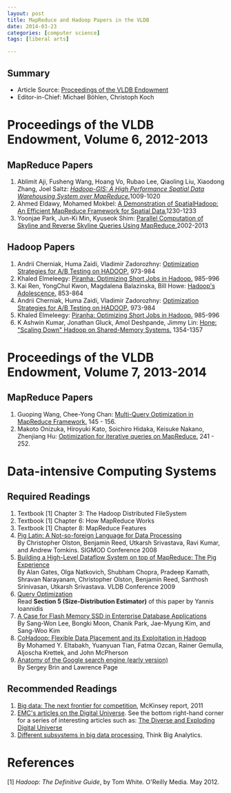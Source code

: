 ```yaml
---
layout: post
title: MapReduce and Hadoop Papers in the VLDB 
date: 2014-03-23
categories: [computer science]
tags: [liberal arts]

---
```


## Summary

* Article Source: [Proceedings of the VLDB Endowment](http://www.vldb.org/pvldb/vol6.html)  
* Editor-in-Chief: Michael Böhlen, Christoph Koch

# Proceedings of the VLDB Endowment, Volume 6, 2012-2013

## MapReduce Papers

1. Ablimit Aji, Fusheng Wang, Hoang Vo, Rubao Lee, Qiaoling Liu, Xiaodong Zhang, Joel Saltz:
[*Hadoop-GIS: A High Performance Spatial Data Warehousing System over MapReduce.*](http://www.vldb.org/pvldb/vol6/p1009-aji.pdf)1009-1020  
2. Ahmed Eldawy, Mohamed Mokbel:
[A Demonstration of SpatialHadoop: An Efficient MapReduce Framework for Spatial Data.](http://www.vldb.org/pvldb/vol6/p1230-mokbel.pdf)1230-1233  
3. Yoonjae Park, Jun-Ki Min, Kyuseok Shim:
[Parallel Computation of Skyline and Reverse Skyline Queries Using MapReduce.](http://www.vldb.org/pvldb/vol6/p2002-shim.pdf)2002-2013

## Hadoop Papers

1. Andrii Cherniak, Huma Zaidi, Vladimir Zadorozhny:
[Optimization Strategies for A/B Testing on HADOOP.](http://www.vldb.org/pvldb/vol6/p973-cherniak.pdf) 973-984  
2. Khaled Elmeleegy:
[Piranha: Optimizing Short Jobs in Hadoop.](http://www.vldb.org/pvldb/vol6/p985-elmeleegy.pdf) 985-996  
3. Kai Ren, YongChul Kwon, Magdalena Balazinska, Bill Howe:
[Hadoop's Adolescence.](http://www.vldb.org/pvldb/vol6/p853-ren.pdf) 853-864  
4. Andrii Cherniak, Huma Zaidi, Vladimir Zadorozhny:
[Optimization Strategies for A/B Testing on HADOOP.](http://www.vldb.org/pvldb/vol6/p973-cherniak.pdf) 973-984  
5. Khaled Elmeleegy:
[Piranha: Optimizing Short Jobs in Hadoop.](http://www.vldb.org/pvldb/vol6/p985-elmeleegy.pdf) 985-996  
6. K Ashwin Kumar, Jonathan Gluck, Amol Deshpande, Jimmy Lin:
[Hone: "Scaling Down" Hadoop on Shared-Memory Systems.](http://www.vldb.org/pvldb/vol6/p1354-kumar.pdf) 1354-1357  


# Proceedings of the VLDB Endowment, Volume 7, 2013-2014

## MapReduce Papers

1. Guoping Wang, Chee-Yong Chan:
[Multi-Query Optimization in MapReduce Framework.](http://www.vldb.org/pvldb/vol7/p145-wang.pdf) 145 - 156.  
2. Makoto Onizuka, Hiroyuki Kato, Soichiro Hidaka, Keisuke Nakano, Zhenjiang Hu:
[Optimization for iterative queries on MapReduce.](http://www.vldb.org/pvldb/vol7/p241-onizuka.pdf) 241 - 252.


# Data-intensive Computing Systems

Required Readings
-----------------

1.  Textbook [1] Chapter 3: The Hadoop Distributed FileSystem
2.  Textbook [1] Chapter 6: How MapReduce Works
3.  Textbook [1] Chapter 8: MapReduce Features
4.  [Pig Latin: A Not-so-foreign Language for Data
    Processing](http://research.yahoo.com/files/sigmod08.pdf)\
     By Christopher Olston, Benjamin Reed, Utkarsh Srivastava, Ravi
    Kumar, and Andrew Tomkins. SIGMOD Conference 2008
5.  [Building a High-Level Dataflow System on top of MapReduce: The Pig
    Experience](http://www.vldb.org/pvldb/2/vldb09-1074.pdf) \
     By Alan Gates, Olga Natkovich, Shubham Chopra, Pradeep Kamath,
    Shravan Narayanam, Christopher Olston, Benjamin Reed, Santhosh
    Srinivasan, Utkarsh Srivastava. VLDB Conference 2009
6.  [Query Optimization](Readings/query-opt.ps) \
     Read **Section 5 (Size-Distribution Estimator)** of this paper by
    Yannis Ioannidis
7.  [A Case for Flash Memory SSD in Enterprise Database
    Applications](http://www.cs.arizona.edu/~bkmoon/papers/sigmod08ssd.pdf)
    \
     By Sang-Won Lee, Bongki Moon, Chanik Park, Jae-Myung Kim, and
    Sang-Woo Kim
8.  [CoHadoop: Flexible Data Placement and its Exploitation in
    Hadoop](https://researcher.ibm.com/researcher/files/us-ytian/colocation.pdf)
    \
     By Mohamed Y. Eltabakh, Yuanyuan Tian, Fatma Ozcan, Rainer Gemulla,
    Aljoscha Krettek, and John McPherson
9.  [Anatomy of the Google search engine (early
    version)](http://infolab.stanford.edu/~backrub/google.html) \
     By Sergey Brin and Lawrence Page

Recommended Readings
--------------------

1.  [Big data: The next frontier for
    competition](http://www.mckinsey.com/en/Features/Big_Data.aspx),
    McKinsey report, 2011
2.  [EMC's articles on the Digital
    Universe](http://www.emc.com/leadership/programs/digital-universe.htm).
    See the bottom right-hand corner for a series of interesting
    articles such as: [The Diverse and Exploding Digital
    Universe](http://www.emc.com/collateral/analyst-reports/expanding-digital-idc-white-paper.pdf)
3.  [Different subsystems in big data
    processing](http://www.thinkbiganalytics.com/resources_reference),
    Think Big Analytics.

# References
[1] *Hadoop: The Definitive Guide*, by Tom White. O'Reilly Media. May 2012.